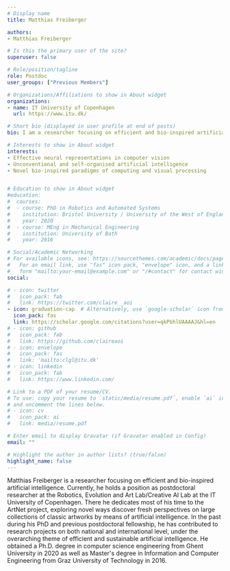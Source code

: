 ```yaml
---
# Display name
title: Matthias Freiberger

authors:
- Matthias Freiberger

# Is this the primary user of the site?
superuser: false

# Role/position/tagline
role: Postdoc
user_groups: ["Previous Members"]

# Organizations/Affiliations to show in About widget
organizations:
- name: IT University of Copenhagen
  url: https://www.itu.dk/

# Short bio (displayed in user profile at end of posts)
bio: I am a researcher focusing on efficient and bio-inspired artificial intelligence.

# Interests to show in About widget
interests:
- Effective neural representations in computer vision
- Unconventional and self-organised artificial intelligence
- Novel bio-inspired paradigms of computing and visual processing


# Education to show in About widget
#education:
#  courses:
#  - course: PhD in Robotics and Automated Systems
#    institution: Bristol University / University of the West of England
#    year: 2020
#  - course: MEng in Mechanical Engineering
#    institution: University of Bath
#    year: 2016

# Social/Academic Networking
# For available icons, see: https://sourcethemes.com/academic/docs/page-builder/#icons
#   For an email link, use "fas" icon pack, "envelope" icon, and a link in the
#   form "mailto:your-email@example.com" or "/#contact" for contact widget.
social:

# - icon: twitter
#   icon_pack: fab
#   link: https://twitter.com/claire__aoi
- icon: graduation-cap  # Alternatively, use `google-scholar` icon from `ai` icon pack
  icon_pack: fas
  link: https://scholar.google.com/citations?user=qkPbhlUAAAAJ&hl=en
# - icon: github
#   icon_pack: fab
#   link: https://github.com/claireaoi
# - icon: envelope
#   icon_pack: fas
#   link: 'mailto:clgl@itu.dk'
# - icon: linkedin
#   icon_pack: fab
#   link: https://www.linkedin.com/

# Link to a PDF of your resume/CV.
# To use: copy your resume to `static/media/resume.pdf`, enable `ai` icons in `params.toml`, 
# and uncomment the lines below.
# - icon: cv
#   icon_pack: ai
#   link: media/resume.pdf

# Enter email to display Gravatar (if Gravatar enabled in Config)
email: ""

# Highlight the author in author lists? (true/false)
highlight_name: false
---
```


Matthias Freiberger is a researcher focusing on efficient and bio-inspired artificial intelligence. Currently, he holds a position as postdoctoral researcher at the Robotics, Evolution and Art Lab/Creative AI Lab at the IT University of Copenhagen. There he dedicates most of his time to the ArtNet project, exploring novel ways discover fresh perspectives on large collections of classic artworks by means of artificial intelligence. In the past during his PhD and  previous postdoctoral fellowship, he has contributed to research projects on both national and international level, under the overarching theme of efficient and sustainable artificial intelligence.
He obtained a Ph.D. degree in computer science engineering from Ghent University in 2020 as well as Master's degree in Information and Computer Engineering  from Graz University of Technology in 2016.


<!--  Robotics, Evolution and Art Laboratory (REAL) Group of Digital Design department at IT University of Copenhagen, Denmark.-->

<!-- Nelson Bighetti is a professor of artificial intelligence at the Stanford AI Lab. His research interests include distributed robotics, mobile computing and programmable matter. He leads the Robotic Neurobiology group, which develops self-reconfiguring robots, systems of self-organizing robots, and mobile sensor networks.

Lorem ipsum dolor sit amet, consectetur adipiscing elit. Sed neque elit, tristique placerat feugiat ac, facilisis vitae arcu. Proin eget egestas augue. Praesent ut sem nec arcu pellentesque aliquet. Duis dapibus diam vel metus tempus vulputate. -->

<!-- {{< icon name="download" pack="fas" >}} Download my {{< staticref "media/demo_resume.pdf" "newtab" >}}resumé{{< /staticref >}}. -->
